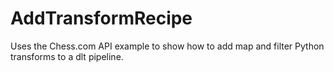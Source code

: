 # AddTransformRecipe

Uses the Chess.com API example to show how to add map and filter Python transforms to a dlt pipeline.